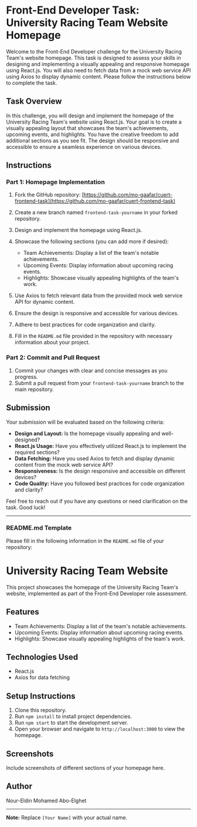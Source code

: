 # Front-End Developer Task: University Racing Team Website Homepage

Welcome to the Front-End Developer challenge for the University Racing Team's website homepage. This task is designed to assess your skills in designing and implementing a visually appealing and responsive homepage using React.js. You will also need to fetch data from a mock web service API using Axios to display dynamic content. Please follow the instructions below to complete the task.

## Task Overview

In this challenge, you will design and implement the homepage of the University Racing Team's website using React.js. Your goal is to create a visually appealing layout that showcases the team's achievements, upcoming events, and highlights. You have the creative freedom to add additional sections as you see fit. The design should be responsive and accessible to ensure a seamless experience on various devices.

## Instructions

### Part 1: Homepage Implementation

1. Fork the GitHub repository: [https://github.com/mo-gaafar/cuert-frontend-task](https://github.com/mo-gaafar/cuert-frontend-task)
2. Create a new branch named `frontend-task-yourname` in your forked repository.
3. Design and implement the homepage using React.js.
4. Showcase the following sections (you can add more if desired):

   - Team Achievements: Display a list of the team's notable achievements.
   - Upcoming Events: Display information about upcoming racing events.
   - Highlights: Showcase visually appealing highlights of the team's work.

5. Use Axios to fetch relevant data from the provided mock web service API for dynamic content.
6. Ensure the design is responsive and accessible for various devices.
7. Adhere to best practices for code organization and clarity.
8. Fill in the `README.md` file provided in the repository with necessary information about your project.

### Part 2: Commit and Pull Request

1. Commit your changes with clear and concise messages as you progress.
2. Submit a pull request from your `frontend-task-yourname` branch to the main repository.

## Submission

Your submission will be evaluated based on the following criteria:

- **Design and Layout:** Is the homepage visually appealing and well-designed?
- **React.js Usage:** Have you effectively utilized React.js to implement the required sections?
- **Data Fetching:** Have you used Axios to fetch and display dynamic content from the mock web service API?
- **Responsiveness:** Is the design responsive and accessible on different devices?
- **Code Quality:** Have you followed best practices for code organization and clarity?

Feel free to reach out if you have any questions or need clarification on the task. Good luck!

---

### README.md Template

Please fill in the following information in the `README.md` file of your repository:

# University Racing Team Website

This project showcases the homepage of the University Racing Team's website, implemented as part of the Front-End Developer role assessment.

## Features

- Team Achievements: Display a list of the team's notable achievements.
- Upcoming Events: Display information about upcoming racing events.
- Highlights: Showcase visually appealing highlights of the team's work.

## Technologies Used

- React.js
- Axios for data fetching

## Setup Instructions

1. Clone this repository.
2. Run `npm install` to install project dependencies.
3. Run `npm start` to start the development server.
4. Open your browser and navigate to `http://localhost:3000` to view the homepage.

## Screenshots

Include screenshots of different sections of your homepage here.

## Author

Nour-Eldin Mohamed Abo-Elghet

---

**Note:** Replace `[Your Name]` with your actual name.
